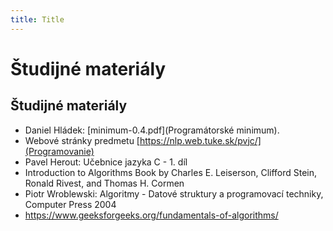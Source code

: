 ```yaml
---
title: Title
---
```

# Študijné materiály

## Študijné materiály

- Daniel Hládek: [minimum-0.4.pdf](Programátorské minimum).
- Webové stránky predmetu [https://nlp.web.tuke.sk/pvjc/](Programovanie)
- Pavel Herout: Učebnice jazyka C - 1. díl
- Introduction to Algorithms Book by Charles E. Leiserson, Clifford Stein, Ronald Rivest, and Thomas H. Cormen
- Piotr Wroblewski: Algoritmy - Datové struktury a programovací techniky, Computer Press 2004
- https://www.geeksforgeeks.org/fundamentals-of-algorithms/
